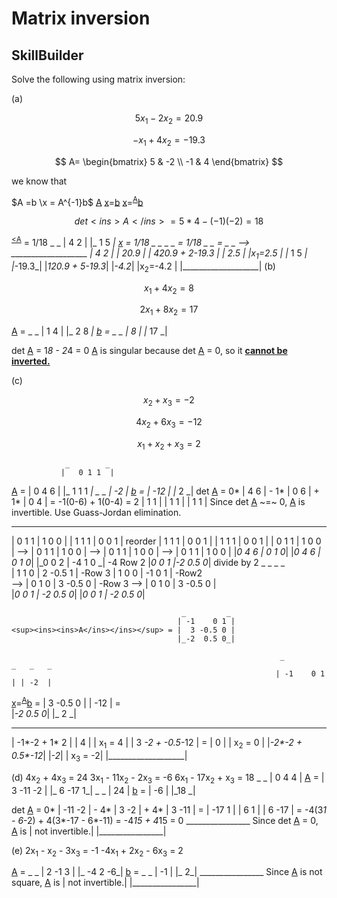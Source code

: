 # Matrix inversion
## SkillBuilder
Solve the following using matrix inversion:

(a) 

$$
5x_1 - 2x_2 = 20.9
$$  

$$
-x_1 + 4x_2 = -19.3
$$

$$
A= \begin{bmatrix}
5 & -2 \\
-1 & 4 
\end{bmatrix}
$$


we know that 

$A =b \x = A^{-1}b$
<ins>A</ins> <ins>x</ins>=<ins>b</ins>
<ins>x</ins>=<sup><ins>A</ins></sup><ins>b</ins> 

$$
det <ins>A</ins> = 5*4-(-1)(-2) = 18
$$

<sup><ins><A</ins></sup> = 1/18 _     _
                                         |  4 2  |
                                         |_ 1 5 _|
<ins>x</ins> = 1/18  _     _   _     _ = 1/18 _                _ = _    _ --> ___________________
                    |  4 2  | |  20.9 |      | 4*20.9 + 2*-19.3 | |  2.5 |   |x<sub>1</sub>=2.5  |
                    |_ 1 5 _| |_-19.3_|      |_1*20.9 + 5*-19.3_| |_-4.2_|   |x<sub>2</sub>=-4.2 | 
                                                                             |___________________|
(b)

$$
x_1 + 4x_2 = 8
$$

$$
2x_1 + 8x_2 = 17 
$$

<ins>A</ins> =  _     _
               |  1 4  | 
               |_ 2 8 _|
<ins>b</ins> =  _    _
               |  8   |
               |_ 17 _|

det <ins>A</ins> = 1*8 - 2*4 = 0      <ins>A</ins> is singular because det <ins><ins>A</ins></ins> = 0, so it <ins>**cannot be inverted.**</ins>

(c) 

$$
x_2 + x_3 = -2
$$

$$
4x_2 + 6x_3 = -12
$$

$$
x_1 + x_2 + x_3 = 2
$$



                _        _
               |   0 1 1  | 
<ins>A</ins> = |   0 4 6  |
               |_  1 1 1 _|
                _   _ 
               | -2  |
<ins>b</ins> = | -12 |
               |_ 2 _|
det <ins><ins>A</ins></ins> = 0* | 4 6 | - 1* | 0 6 | + 1* | 0 4 | = -1(0-6) + 1(0-4) = 2
                                 | 1 1 |      | 1 1 |      | 1 1 |
Since det <ins><ins>A</ins></ins> ~=~ 0, <ins><ins>A</ins></ins> is invertible. Use Guass-Jordan elimination.
 _             _       _             _           _               _                _               _
| 0 1 1 | 1 0 0 |     | 1 1 1 | 0 0 1 | reorder | 1 1 1 |  0 0 1  |              | 1 1 1 | 0 0   1 |
| 0 1 1 | 1 0 0 | --> | 0 1 1 | 1 0 0 |   -->   | 0 1 1 |  1 0 0  |          --> | 0 1 1 | 1 0   0 |
|_0 4 6 | 0 1 0_|     |_0 4 6 | 0 1 0_|         |_0 0 2 | -4 1 0 _| -4 Row 2     |_0 0 1 |-2 0.5 0_| divide by 2
     _                _              _                 _                                               
    | 1 1 0 | 2 -0.5 1 | -Row 3     | 1 0 0 | -1    0 1 | -Row2                                       
--> | 0 1 0 | 3 -0.5 0 | -Row 3 --> | 0 1 0 |  3 -0.5 0 |        
    |_0 0 1 | -2 0.5 0_|            |_0 0 1 | -2  0.5 0_|      

                                          _         _
                                         | -1    0 1 |
    <sup><ins><ins>A</ins></ins></sup> = |  3 -0.5 0 |
                                         |_-2  0.5 0_|

                                                                _         _   _   _   
                                                               | -1    0 1 | | -2  |   
 <ins>x</ins>=<sup><ins><ins>A</ins></ins></sup><ins>b</ins> = |  3 -0.5 0 | | -12 | =                  
                                                               |_-2  0.5 0_| |_ 2 _|   
 _                 _     _  _     ___________________
| -1*-2 +     1*  2 |   |  4 |   | x<sub>1</sub> = 4 |
| 3 *-2  + -0.5*-12 | = |  0 |   | x<sub>2</sub> = 0 |
|_-2*-2 +   0.5*-12_|   |_-2_|   | x<sub>3</sub> = -2|
                                 |___________________|

(d)
 4x<sub>2</sub> + 4x<sub>3</sub> = 24
3x<sub>1</sub> - 11x<sub>2</sub> - 2x<sub>3</sub> = -6
6x<sub>1</sub> - 17x<sub>2</sub> + x<sub>3</sub> = 18
                           _          _
                          |   0   4  4 | 
<ins><ins>A</ins></ins> = |   3 -11 -2 |
                          |_  6 -17  1_|
                _   _ 
               | 24  |
<ins>b</ins> = | -6  |
               |_18 _|

det <ins><ins>A</ins></ins> = 0* | -11 -2 | - 4* | 3 -2 | + 4* | 3 -11 | = 
                                 | -17 1  |      | 6  1 |      | 6 -17 |
= -4(3*1 - 6*-2) + 4(3*-17 - 6*-11)  = -4*15 + 4*15  = 0
                                                                   ________________
Since det <ins><ins>A</ins></ins> = 0, <ins><ins>A</ins></ins> is | not invertible.|
                                                                  |________________|

(e)
2x<sub>1</sub> - x<sub>2</sub> - 3x<sub>3</sub> = -1
-4x<sub>1</sub> + 2x<sub>2</sub> - 6x<sub>3</sub> = 2

<ins><ins>A</ins></ins> =  _         _
                          |   2 -1 3  | 
                          |_ -4  2 -6_|
<ins>b</ins> =  _   _
               |  -1 |
               |_  2_|
                                                                         ________________
Since <ins><ins>A</ins></ins> is not square, <ins><ins>A</ins></ins> is | not invertible.|
                                                                        |________________|
